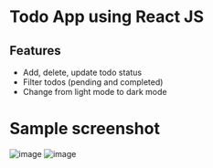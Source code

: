 # Todo App using React JS

## Features

- Add, delete, update todo status
- Filter todos (pending and completed)
- Change from light mode to dark mode

# Sample screenshot
![image](https://user-images.githubusercontent.com/101480695/190860287-7044da2f-d5ac-497a-b715-2edd0ba9dca6.png)
![image](https://user-images.githubusercontent.com/101480695/190860299-5cbc46c5-066d-42c6-a965-819a204a1f1d.png)
